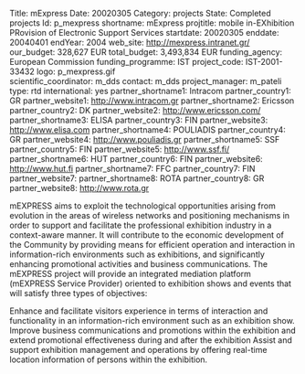 Title: mExpress 
Date:  20020305 
Category: projects 
State: Completed projects
Id: p_mexpress 
shortname: mExpress 
projtitle: mobile in-EXhibition PRovision of Electronic Support Services 
startdate: 20020305 
enddate: 20040401 
endYear: 2004 
web_site: http://mexpress.intranet.gr/ 
our_budget: 328,627 EUR
total_budget: 3,493,834 EUR 
funding_agency: European Commission 
funding_programme: IST 
project_code: IST-2001-33432 
logo: p_mexpress.gif  
scientific_coordinator: m_dds 
contact: m_dds 
project_manager: m_pateli 
type: rtd 
international: yes
partner_shortname1: Intracom 
partner_country1: GR 
partner_website1: http://www.intracom.gr
partner_shortname2: Ericsson 
partner_country2: DK 
partner_website2: http://www.ericsson.com/
partner_shortname3: ELISA 
partner_country3: FIN 
partner_website3: http://www.elisa.com
partner_shortname4: POULIADIS 
partner_country4: GR 
partner_website4: http://www.pouliadis.gr
partner_shortname5: SSF 
partner_country5: FIN 
partner_website5: http://www.ssf.fi/
partner_shortname6: HUT 
partner_country6: FIN 
partner_website6: http://www.hut.fi
partner_shortname7: FFC 
partner_country7: FIN 
partner_website7: 
partner_shortname8: ROTA 
partner_country8: GR 
partner_website8: http://www.rota.gr

mEXPRESS aims to exploit the technological opportunities arising from
evolution in the areas of wireless networks and positioning mechanisms in
order to support and facilitate the professional exhibition industry in
a context-aware manner. It will contribute to the economic development of
the Community by providing means for efficient operation and interaction
in information-rich environments such as exhibitions, and significantly
enhancing promotional activities and business communications. The mEXPRESS
project will provide an integrated mediation platform (mEXPRESS Service
Provider) oriented to exhibition shows and events that will satisfy
three types of objectives:
	
Enhance and facilitate visitors experience in terms of interaction and functionality in an information-rich environment such as an exhibition show.
Improve business communications and promotions within the exhibition and extend promotional effectiveness during and after the exhibition
Assist and support exhibition management and operations by offering real-time location information of persons within the exhibition.


